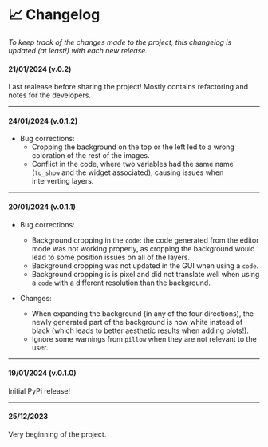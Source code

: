 # :chart_with_upwards_trend: Changelog
_To keep track of the changes made to the project, this changelog is updated (at least!) with each new release._

#### 21/01/2024 (v.0.2)
Last realease before sharing the project! Mostly contains refactoring and notes for the developers.

---
#### 24/01/2024 (v.0.1.2)
* Bug corrections:
    * Cropping the background on the top or the left led to a wrong coloration of the rest of the images.
    * Conflict in the code, where two variables had the same name (`to_show` and the widget associated), causing issues when interverting layers.

---
#### 20/01/2024 (v.0.1.1)
* Bug corrections:
    * Background cropping in the `code`: the code generated from the editor mode was not working properly, as cropping the background would lead to some position issues on all of the layers.
    * Background cropping was not updated in the GUI when using a `code`.
    * Background cropping is is pixel and did not translate well when using a `code` with a different resolution than the background.

* Changes:
    * When expanding the background (in any of the four directions), the newly generated part of the background is now white instead of black (which leads to better aesthetic results when adding plots!).
    * Ignore some warnings from `pillow` when they are not relevant to the user.

---
#### 19/01/2024 (v.0.1.0)
Initial PyPi release!

---
#### 25/12/2023
Very beginning of the project.